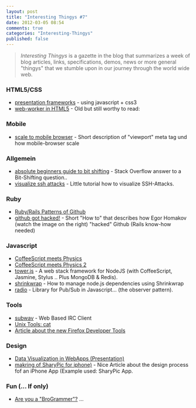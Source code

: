 ```yaml
---
layout: post
title: "Interesting Thingys #7"
date: 2012-03-05 08:54
comments: true
categories: "Interesting-Thingys"
published: false
---
```


> _Interesting Thingys_ is a gazette in the blog that summarizes a week of blog articles, links, specifications, demos, news or more general "thingys" that we stumble upon in our journey through the world wide web.

### HTML5/CSS
- [presentation frameworks](http://zoomzum.com/6-best-html5css3-presentation-frameworks/) -  using javascript + css3
- [web-worker in HTML5](http://cggallant.blogspot.com/2010/08/introduction-to-html-5-web-workers.html) - Old but still worthy to read: 


### Mobile
- [scale to mobile browser](http://johnkpaul.tumblr.com/post/18681089281/scale-to-mobile-browser-with-pictures) - Short description of "viewport" meta tag und how mobile-browser scale


### Allgemein
- [absolute beginners guide to bit shifting](http://stackoverflow.com/questions/141525/absolute-beginners-guide-to-bit-shifting) - Stack Overflow answer to a Bit-Shifting question..
- [visualize ssh attacks](http://www.wallix.org/2012/02/29/pylogsparser-visualizing-ssh-attacks-in-video/) - Little tutorial how to visualize SSH-Attacks.


### Ruby
- [Ruby/Rails Patterns of Github](http://zachholman.com/talk/ruby-patterns)
- [github got hacked!](http://homakov.blogspot.com/2012/03/how-to.html) - Short "How to" that describes how Egor Homakov (watch the image on the right) "hacked" Github (Rails know-how needed)


### Javascript
- [CoffeeScript meets Physics](http://soulwire.co.uk/coffeephysics/)
- [CoffeeScript meets Physics 2](http://badassjs.com/post/18503583619/coffeephysics-a-fast-new-physics-engine-written-in)
- [tower.js](http://towerjs.org/) - A web stack framework for NodeJS (with CoffeeScript, Jasmine, Stylus .. Plus MongoDB & Redis).
- [shrinkwrap](http://blog.nodejs.org/2012/02/27/managing-node-js-dependencies-with-shrinkwrap/) - How to manage node.js dependencies using Shrinkwrap
- [radio](http://radio.uxder.com/) - Library for Pub/Sub in Javascript... (the observer pattern).


### Tools
- [subwav](https://github.com/thedjpetersen/subway) - Web Based IRC Client
- [Unix Tools: cat](http://www.in-ulm.de/~mascheck/various/uuoc/)
- [Article about the new Firefox Developer Tools](http://www.andismith.com/blog/2012/02/firefox-developer-tools/)


### Design
- [Data Visualization in WebApps (Presentation)](http://speakerdeck.com/u/destraynor/p/designing-dashboards-data-visualisations-in-web-apps)
- [makring of SharyPic for iphone)](http://sachagreif.com/making-of-sharypic-for-iphone/) - Nice Article about the design process fof an iPhone App (Example used: SharyPic App.


### Fun (... If only)
- [Are you a "BroGrammer"?](http://www.sfgate.com/cgi-bin/article.cgi?f=/c/a/2012/03/02/BUIO1NFAMI.DTL) ...